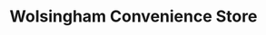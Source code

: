 ---
title: "Wolsingham Convenience Store"
url: /bishop-auckland/wolsingham-convenience-store/
shop: convenience
---